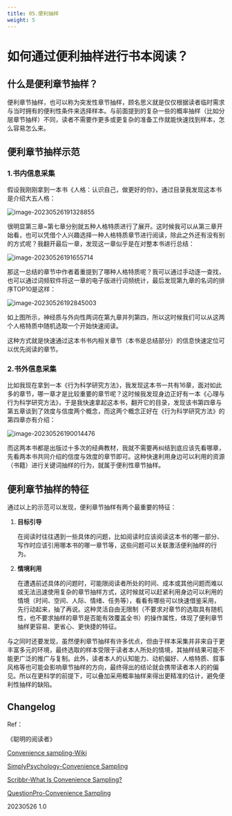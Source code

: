 ```yaml
---
title: 05.便利抽样
weight: 5
---
```




# 如何通过便利抽样进行书本阅读？

## 什么是便利章节抽样？

便利章节抽样，也可以称为突发性章节抽样，顾名思义就是仅仅根据读者临时需求与当时拥有的便利性条件来选择样本。与前面提到的复杂一些的概率抽样（比如分层章节抽样）不同，读者不需要作更多或更复杂的准备工作就能快速找到样本，怎么容易怎么来。

## 便利章节抽样示范

### 1.书内信息采集

假设我刚刚拿到一本书《人格：认识自己，做更好的你》，通过目录我发现这本书是介绍大五人格：

![image-20230526191328855](https://pbox.online/202305261913996.png)

很明显第三章~第七章分别就五种人格特质进行了展开。这时候我可以从第三章开始看，也可以凭借个人兴趣选择一种人格特质章节进行阅读，除此之外还有没有别的方式呢？我翻开最后一章，发现这一章似乎是在对整本书进行总结：

![image-20230526191655714](https://pbox.online/202305261916744.png)

那这一总结的章节中作者着重提到了哪种人格特质呢？我可以通过手动逐一查找，也可以通过词频软件将这一章的电子版进行词频统计，最后发现第九章的名词的排序TOP10是这样：

![image-20230526192845003](https://pbox.online/202305261928030.png)

如上图所示，神经质与外向性两词在第九章并列第四，所以这时候我们可以从这两个人格特质中随机选取一个开始快速阅读。

这种方式就是快速通过这本书书内相关章节（本书是总结部分）的信息快速定位可以优先阅读的章节。



### 2.书外信息采集

比如我现在拿到一本《行为科学研究方法》，我发现这本书一共有16章，面对如此多的章节，哪一章才是比较重要的章节呢？这时候我发现身边正好有一本《心理与行为科学研究方法》，于是我快速拿起这本书，翻开它的目录，发现该书第四章与第五章谈到了效度与信度两个概念，而这两个概念正好在《行为科学研究方法》的第四章亦有介绍：

![image-20230526190014476](https://pbox.online/202305261900504.png)

而这两本书都是出版过十多次的经典教材，我就不需要再纠结到底应该先看哪章，先看两本书共同介绍的信度与效度的章节即可。这种快速利用身边可以利用的资源（书籍）进行关键词抽样的行为，就属于便利性章节抽样。



## 便利章节抽样的特征

通过以上的示范可以发现，便利章节抽样有两个最重要的特征：

1. **目标引导**

   在阅读时往往遇到一些具体的问题，比如阅读时应该阅读这本书的哪一部分、写作时应该引用哪本书的哪一章节等，这些问题可以关联激活便利抽样的行为。

2. **情境利用**

   在遭遇前述具体的问题时，可能限阅读者所处的时间、成本或其他问题而难以或无法迅速使用复杂的章节抽样方式，这时候就可以赶紧利用身边可以利用的情境（时间、空间、人际、情绪、任务等），看看有哪些可以快速借鉴采用，先行动起来，抽了再说。这种灵活自由无限制（不要求对章节的选取具有随机性，也不要求抽样的章节是否能有效覆盖全书）的操作属性，体现了便利章节抽样更容易、更省心、更快捷的特征。

与之同时还要发现，虽然便利章节抽样有许多优点，但由于样本采集并非来自于更丰富多元的环境，最终选取的样本受限于读者本人所处的情境，其抽样结果可能不能更广泛的推广与复制。此外，读者本人的认知能力、动机偏好、人格特质、叙事风格等也可能会影响章节抽样的方向，最终得出的结论就会携带读者本人的的偏见。所以在更科学的前提下，可以叠加采用概率抽样来得出更精准的估计，避免便利性抽样的缺陷。



## Changelog

Ref：

《聪明的阅读者》

[Convenience sampling-Wiki](https://en.wikipedia.org/wiki/Convenience_sampling)

[SimplyPsychology-Convenience Sampling](https://www.simplypsychology.org/convenience-sampling.html)

[Scribbr-What Is Convenience Sampling?](https://www.scribbr.com/methodology/convenience-sampling/)

[QuestionPro-Convenience Sampling](https://www.questionpro.com/blog/convenience-sampling/)



20230526 1.0







